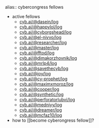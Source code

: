 alias:: cybercongress fellows

- active fellows
	- [cyb.ai/@dasein/log](https://cyb.ai/@dasein/log)
	- [cyb.ai/@happylol/log](https://cyb.ai/@happylol/log)
	- [cyb.ai/@cyborgshead/log](https://cyb.ai/@cyborgshead/log)
	- [cyb.ai/@el-nivvo/log](https://cyb.ai/@el-nivvo/log)
	- [cyb.ai/@researcher/log](https://cyb.ai/@researcher/log)
	- [cyb.ai/@master/log](https://cyb.ai/@master/log)
	- [cyb.ai/@fftod/log](https://cyb.ai/@fftod/log)
	- [cyb.ai/@dimakorzhovnik/log](https://cyb.ai/@dimakorzhovnik/log)
	- [cyb.ai/@mrlp4/log](https://cyb.ai/@mrlp4/log)
	- [cyb.ai/@savethecyb/log](https://cyb.ai/@savethecyb/log)
	- [cyb.ai/@joy/log](https://cyb.ai/@joy/log)
	- [cyb.ai/@cy-prophet/log](https://cyb.ai/@cy-prophet/log)
	- [cyb.ai/@maximxmoroz/log](https://cyb.ai/@maximxmoroz/log)
	- [cyb.ai/@cooper/log](https://cyb.ai/@cooper/log)
	- [cyb.ai/@synthetic/log](https://cyb.ai/@synthetic/log)
	- [cyb.ai/@perforatorlubvi/log](https://cyb.ai/@perforatorlubvi/log)
	- [cyb.ai/@medniyy/log](https://cyb.ai/@medniyy/log)
	- [cyb.ai/@dreamer/log](https://cyb.ai/@dreamer/log)
	- [cyb.ai/@mcfaz10/log](https://cyb.ai/@mcfaz10/log)
- how to [[become cyberongress fellow]]?